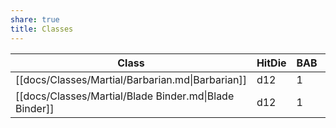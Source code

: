 ```yaml
---
share: true
title: Classes
---
```

| Class                                                  | HitDie | BAB | Type    |
| ------------------------------------------------------ | ------ | --- | ------- |
| [[docs/Classes/Martial/Barbarian.md\|Barbarian]]       | d12    | 1   | Martial |
| [[docs/Classes/Martial/Blade Binder.md\|Blade Binder]] | d12    | 1   | Martial |


